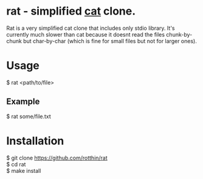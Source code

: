 # rat - simplified [cat](https://en.wikipedia.org/wiki/Cat_(Unix)) clone.
Rat is a very simplified cat clone that includes only stdio library. It's currently much slower than cat because it doesnt read the files chunk-by-chunk but char-by-char (which is fine for small files but not for larger ones).

# Usage
$ rat <path/to/file>
## Example
$ rat some/file.txt

# Installation
$ git clone https://github.com/rotthin/rat   
$ cd rat   
$ make install   
